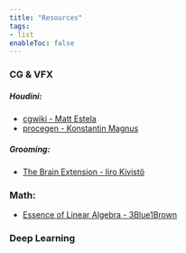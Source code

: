 ```yaml
---
title: "Resources"
tags:
- list
enableToc: false
---
```


### CG & VFX
##### Houdini:
- [cgwiki - Matt Estela](https://www.tokeru.com/cgwiki/index.php?title=Houdini)
- [procegen - Konstantin Magnus](https://procegen.konstantinmagnus.de/)

##### Grooming:
- [The Brain Extension - Iiro Kivistö](https://www.thebrainextension.com/)

### Math:
- [Essence of Linear Algebra - 3Blue1Brown](https://www.3blue1brown.com/topics/linear-algebra)

### Deep Learning

